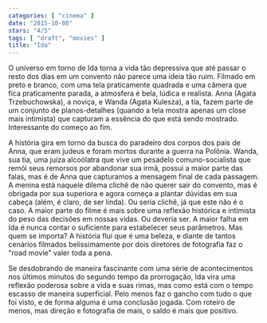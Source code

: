 ```yaml
---
categories: [ "cinema" ]
date: "2015-10-08"
stars: "4/5"
tags: [ "draft", "movies" ]
title: "Ida"
---
```

O universo em torno de Ida torna a vida tão depressiva que até passar
o resto dos dias em um convento não parece uma ideia tão ruim. Filmado
em preto e branco, com uma tela praticamente quadrada e uma câmera que
fica praticamente parada, a atmosfera é bela, lúdica e realista. Anna
(Agata Trzebuchowska), a noviça, e Wanda (Agata Kulesza), a tia, fazem
parte de um conjunto de planos-detalhes (quando a tela mostra apenas
um close mais intimista) que capturam a essência do que está sendo
mostrado. Interessante do começo ao fim.

A história gira em torno da busca do paradeiro dos corpos dos pais de
Anna, que eram judeus e foram mortos durante a guerra na Polônia. Wanda,
sua tia, uma juíza alcoólatra que vive um pesadelo comuno-socialista
que remói seus remorsos por abandonar sua irmã, possui a maior parte das
falas, mas é de Anna que capturamos a mensagem final de cada passagem. A
menina está naquele dilema clichê de não querer sair do convento,
mas é obrigada por sua superiora e agora começa a plantar dúvidas em
sua cabeça (além, é claro, de ser linda). Ou seria clichê, já que
este não é o caso. A maior parte do filme é mais sobre uma reflexão
histórica e intimista do peso das decisões em nossas vidas. Ou deveria
ser. A maior falha em Ida é nunca contar o suficiente para estabelecer
seus parâmetros. Mas quem se importa? A história flui que é uma beleza,
e diante de tantos cenários filmados belissimamente por dois diretores
de fotografia faz o "road movie" valer toda a pena.

Se desdobrando de maneira fascinante com uma série de acontecimentos
nos últimos minutos do segundo tempo da prorrogação, Ida vira uma
reflexão poderosa sobre a vida e suas rimas, mas como está com o tempo
escasso de maneira superficial. Pelo menos faz o gancho com tudo o que
foi visto, e de forma alguma é uma conclusão jogada. Com roteiro de
menos, mas direção e fotografia de mais, o saldo é mais que positivo.
